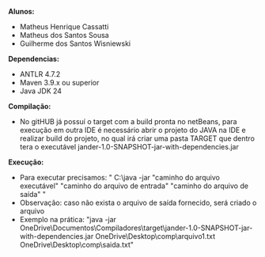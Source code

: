 **Alunos:**

- Matheus Henrique Cassatti
- Matheus dos Santos Sousa
- Guilherme dos Santos Wisniewski

**Dependencias:** 

- ANTLR 4.7.2
- Maven 3.9.x ou superior
- Java JDK 24

**Compilação:**

- No gitHUB já possuí o target com a build pronta no netBeans, para execução em outra IDE é necessário abrir o projeto do JAVA na IDE e realizar build do projeto, no qual irá criar uma pasta TARGET que dentro tera o executável jander-1.0-SNAPSHOT-jar-with-dependencies.jar

**Execução:**

- Para executar precisamos: " C:\java -jar "caminho do arquivo executável" "caminho do arquivo de entrada" "caminho do arquivo de saída"  "
- Observação: caso não exista o arquivo de saída fornecido, será criado o arquivo
- Exemplo na prática: "java -jar OneDrive\Documentos\Compiladores\target\jander-1.0-SNAPSHOT-jar-with-dependencies.jar OneDrive\Desktop\comp\arquivo1.txt OneDrive\Desktop\comp\saida.txt"  
